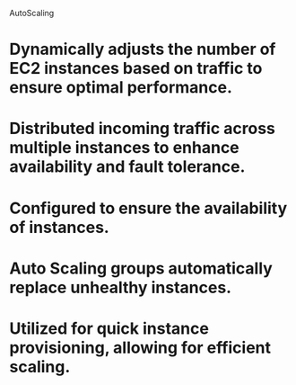 AutoScaling

# Dynamically adjusts the number of EC2 instances based on traffic to ensure optimal performance.
# Distributed incoming traffic across multiple instances to enhance availability and fault tolerance.
# Configured to ensure the availability of instances.
# Auto Scaling groups automatically replace unhealthy instances.
# Utilized for quick instance provisioning, allowing for efficient scaling.
